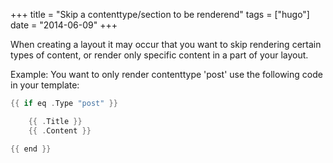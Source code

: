 +++
title = "Skip a contenttype/section to be renderend"
tags = ["hugo"]
date = "2014-06-09"
+++

When creating a layout it may occur that you want to skip rendering certain types of content, or render only specific content in a part of your layout.

Example:
You want to only render contenttype 'post'  use the following code in your template:

```go
{{ if eq .Type "post" }}

    {{ .Title }}
    {{ .Content }}

{{ end }}
```
